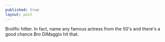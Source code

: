 ```yaml
---
published: true
layout: post
---
```


Brolific hitter. In fact, name any famous actress from the 50's and there's a good chance Bro DiMaggio hit that.
